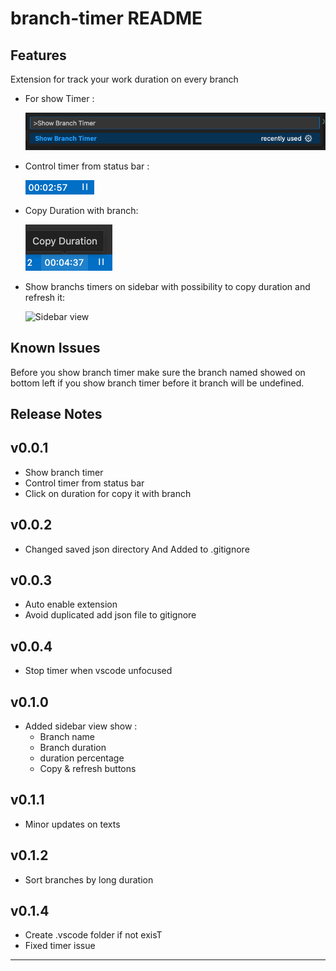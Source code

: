 # branch-timer README

## Features

Extension for track your work duration on every branch

- For show Timer :

  ![Show branch timer](screenshots/show_timer.png)

- Control timer from status bar :

  ![Timer started](screenshots/timer_started.png)

- Copy Duration with branch:

  ![Copy Duration](screenshots/copy_duration.png)

- Show branchs timers on sidebar with possibility to copy duration and refresh it:

  ![Sidebar view](https://github.com/M97Chahboun/vscode-branch-timer/assets/69054810/2dc5fcd9-23ac-4330-8bed-69a526c8095f)

## Known Issues

Before you show branch timer make sure the branch named showed on bottom left
if you show branch timer before it branch will be undefined.

## Release Notes

## v0.0.1

- Show branch timer
- Control timer from status bar
- Click on duration for copy it with branch

## v0.0.2

- Changed saved json directory And Added to .gitignore

## v0.0.3

- Auto enable extension
- Avoid duplicated add json file to gitignore

## v0.0.4

- Stop timer when vscode unfocused

## v0.1.0

- Added sidebar view show :
  - Branch name
  - Branch duration
  - duration percentage
  - Copy & refresh buttons

## v0.1.1

- Minor updates on texts

## v0.1.2

- Sort branches by long duration

## v0.1.4

- Create .vscode folder if not exisT
- Fixed timer issue
---
